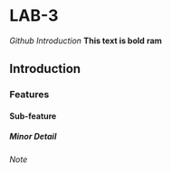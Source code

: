 # LAB-3
_Github Introduction_
**This text is bold**
**ram**

## Introduction

### Features

#### Sub-feature

##### Minor Detail

###### Note
